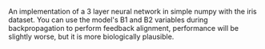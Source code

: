 An implementation of a 3 layer neural network in simple numpy with the iris dataset. 
You can use the model's B1 and B2 variables during backpropagation to perform feedback alignment, performance will be 
slightly worse, but it is more biologically plausible. 
